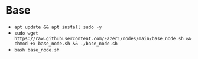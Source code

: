 # Base
- `apt update && apt install sudo -y`
- `sudo wget https://raw.githubusercontent.com/Eazer1/nodes/main/base_node.sh && chmod +x base_node.sh && ./base_node.sh`
- `bash base_node.sh`
